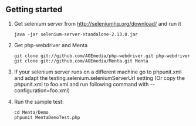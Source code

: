 ## Getting started

1.  Get selenium server from http://seleniumhq.org/download/ and run it

        java -jar selenium-server-standalone-2.13.0.jar

2.  Get php-webdriver and Menta

        git clone git://github.com/AOEmedia/php-webdriver.git php-webdriver
        git clone git://github.com/AOEmedia/Menta.git Menta

3.  If your selenium server runs on a different machine go to phpunit.xml and adapt the testing.selenium.seleniumServerUrl setting
(Or copy the phpunit.xml to foo.xml and run following command with --configuration=foo.xml)

4.  Run the sample test:

        cd Menta/Demo
        phpunit MentaDemoTest.php

